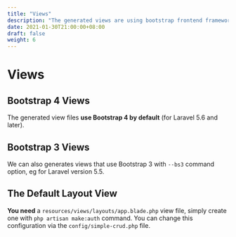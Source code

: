 ```yaml
---
title: "Views"
description: "The generated views are using bootstrap frontend framework."
date: 2021-01-30T21:00:00+08:00
draft: false
weight: 6
---
```


# Views

## Bootstrap 4 Views

The generated view files **use Bootstrap 4 by default** (for Laravel 5.6 and later).

## Bootstrap 3 Views

We can also generates views that use Bootstrap 3 with `--bs3` command option, eg for Laravel version 5.5.

## The Default Layout View

**You need** a `resources/views/layouts/app.blade.php` view file, simply create one with `php artisan make:auth` command. You can change this configuration via the `config/simple-crud.php` file.